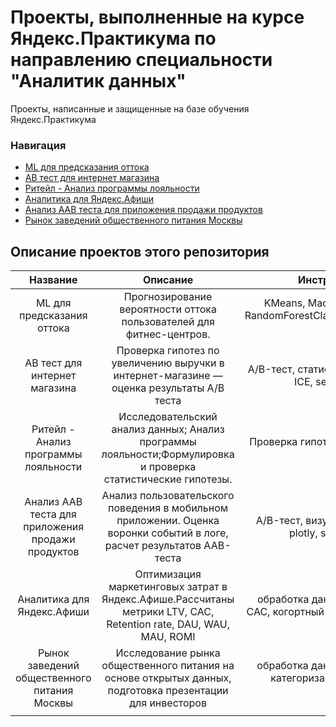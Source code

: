 # Проекты, выполненные на курсе Яндекс.Практикума по направлению специальности "Аналитик данных"
Проекты, написанные и защищенные на базе обучения Яндекс.Практикума

### Навигация
 - [ML для предсказания оттока](https://github.com)
 - [АВ тест для интернет магазина](https://github.com)
 - [Ритейл - Анализ программы лояльности](https://github.com)
 - [Аналитика для Яндекс.Афиши](https://github.com)
 - [Анализ AAB теста для приложения продажи продуктов](https://github.com)
 - [Рынок заведений общественного питания Москвы](https://github.com/)

## Описание проектов этого репозитория
|Название                   |Описание                                                                              |Инструменты и библиотеки    |
|:-------------------------:|:------------------------------------------------------------------------------------:|:--------------------------:|
|ML для предсказания оттока |Прогнозирование вероятности оттока пользователей для фитнес-центров.|KMeans, Machine Learning, дендрограмма, RandomForestClassifier,LogisticRegression,seaborn, matplotlib, numpy |
|АВ тест для интернет магазина| Проверка гипотез по увеличению выручки в интернет-магазине — оценка результаты A/B теста|A/B-тест, статистический тест, фреймворк, RICE, ICE, seaborn, matplotlib, numpy|
|Ритейл - Анализ программы лояльности|Исследовательский анализ данных; Анализ программы лояльности;Формулировка и проверка статистические гипотезы.|Проверка гипотез, визуализация, plotly, seaborn, matplotlib, numpy|
|Анализ AAB теста для приложения продажи продуктов|Анализ пользовательского поведения в мобильном приложении. Оценка воронки событий в логе, расчет результатов ААВ-теста|A/B-тест, визуализация, статистический тест, plotly, seaborn, matplotlib, numpy|
|Аналитика для Яндекс.Афиши|Оптимизация маркетинговых затрат в Яндекс.Афише.Рассчитаны метрики LTV, CAC, Retention rate, DAU, WAU, MAU, ROMI|обработка данных, статистический тест, LTV, CAC, когортный анализ,seaborn, matplotlib, numpy|
|Рынок заведений общественного питания Москвы|Исследование рынка общественного питания на основе открытых данных, подготовка презентации для инвесторов|обработка данных,seaborn, matplotlib, numpy, категоризация, scatterplot, API, парсинг, BeautifulSoup|
||||
